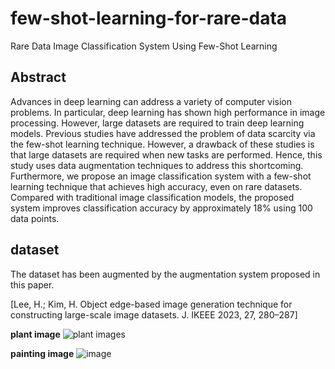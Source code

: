 # few-shot-learning-for-rare-data
Rare Data Image Classification System Using Few-Shot Learning

## Abstract

Advances in deep learning can address a variety of computer vision problems. In particular, deep learning has shown high performance in image processing. However, large datasets are required to train deep learning models. Previous studies have addressed the problem of data scarcity via the few-shot learning technique. However, a drawback of these studies is that large datasets are required when new tasks are performed. Hence, this study uses data augmentation techniques to address this shortcoming. Furthermore, we propose an image classification system with a few-shot learning technique that achieves high accuracy, even on rare datasets. Compared with traditional image classification models, the proposed system improves classification accuracy by approximately 18% using 100 data points.

## dataset

The dataset has been augmented by the augmentation system proposed in this paper.

[Lee, H.; Kim, H. Object edge-based image generation technique for constructing large-scale image datasets. J. IKEEE 2023, 27, 280–287]

**plant image**
![plant images](https://github.com/user-attachments/assets/cb2a76de-fbd3-4266-9682-42d2cfff0d81)

**painting image**
![image](https://github.com/user-attachments/assets/0582059e-a1ab-4bbc-b5ea-f6f1e1e8e089)
